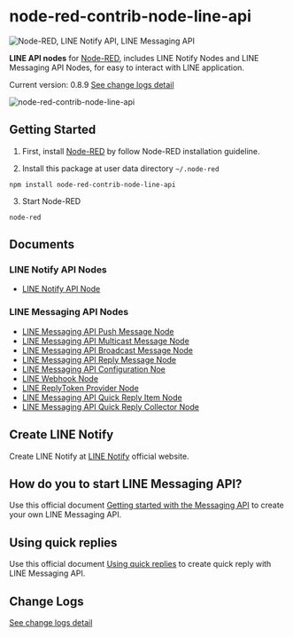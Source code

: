 # node-red-contrib-node-line-api

![Node-RED, LINE Notify API, LINE Messaging API](https://user-images.githubusercontent.com/43282496/160283800-ce97f39b-07d7-4305-87b8-bb0223eb4a2a.png)

**LINE API nodes** for <a href="https://nodered.org/" target="_blank">Node-RED</a>, includes LINE Notify Nodes and LINE Messaging API Nodes, for easy to interact with LINE application.

Current version: 0.8.9 [See change logs detail](https://github.com/jatu-studiobox/node-red-contrib-node-line-api/wiki/Change-Logs)

![node-red-contrib-node-line-api](https://user-images.githubusercontent.com/43282496/163944021-99bb0760-79a4-40af-ae0a-1498a2964169.png)

## Getting Started
1. First, install <a href="https://nodered.org/docs/getting-started/local" target="_blank">Node-RED</a> by follow Node-RED installation guideline.

2. Install this package at user data directory `~/.node-red`

```
npm install node-red-contrib-node-line-api
```

3. Start Node-RED 

```
node-red
```

## Documents

### LINE Notify API Nodes
* [LINE Notify API Node](https://github.com/jatu-studiobox/node-red-contrib-node-line-api/wiki/LINE-Notify-API-Node)

### LINE Messaging API Nodes
* [LINE Messaging API Push Message Node](https://github.com/jatu-studiobox/node-red-contrib-node-line-api/wiki/LINE-Message-API-Push-Message-Node)
* [LINE Messaging API Multicast Message Node](https://github.com/jatu-studiobox/node-red-contrib-node-line-api/wiki/LINE-Message-API-Multicast-Message-Node)
* [LINE Messaging API Broadcast Message Node](https://github.com/jatu-studiobox/node-red-contrib-node-line-api/wiki/LINE-Message-API-Broadcast-Message-Node)
* [LINE Messaging API Reply Message Node](https://github.com/jatu-studiobox/node-red-contrib-node-line-api/wiki/LINE-Message-API-Reply-Message-Node)
* [LINE Messaging API Configuration Noe](https://github.com/jatu-studiobox/node-red-contrib-node-line-api/wiki/LINE-Messaging-API-Configuration-Node)
* [LINE Webhook Node](https://github.com/jatu-studiobox/node-red-contrib-node-line-api/wiki/LINE-Webhook-Node)
* [LINE ReplyToken Provider Node](https://github.com/jatu-studiobox/node-red-contrib-node-line-api/wiki/LINE-ReplyToken-Provider-Node)
* [LINE Messaging API Quick Reply Item Node](https://github.com/jatu-studiobox/node-red-contrib-node-line-api/wiki/LINE-Message-API-Quick-Reply-Item-Node)
* [LINE Messaging API Quick Reply Collector Node](https://github.com/jatu-studiobox/node-red-contrib-node-line-api/wiki/LINE-Message-API-Quick-Reply-Collector-Node)

## Create LINE Notify
Create LINE Notify at <a href="https://notify-bot.line.me/" target="_blank">LINE Notify</a> official website.

## How do you to start LINE Messaging API?
Use this official document <a href="https://developers.line.biz/en/docs/messaging-api/getting-started/" target="_blank">Getting started with the Messaging API</a> to create your own LINE Messaging API.

## Using quick replies
Use this official document <a href="https://developers.line.biz/en/docs/messaging-api/using-quick-reply/" target="_blank">Using quick replies</a> to create quick reply with LINE Messaging API.

## Change Logs
[See change logs detail](https://github.com/jatu-studiobox/node-red-contrib-node-line-api/wiki/Change-Logs)

